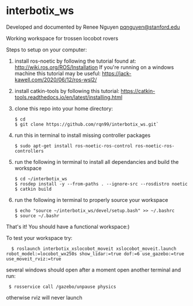 # interbotix_ws
Developed and documented by Renee Nguyen
pqnguyen@stanford.edu

Working workspace for trossen locobot rovers 

Steps to setup on your computer:
1. install ros-noetic by following the tutorial found at: http://wiki.ros.org/ROS/Installation
      If you're running on a windows machine this tutorial may be useful: https://jack-kawell.com/2020/06/12/ros-wsl2/

2. install catkin-tools by following this tutorial: https://catkin-tools.readthedocs.io/en/latest/installing.html

3. clone this repo into your home directory: 

       $ cd
       $ git clone https://github.com/rqn99/interbotix_ws.git`

4. run this in terminal to install missing controller packages 

       $ sudo apt-get install ros-noetic-ros-control ros-noetic-ros-controllers

5. run the following in terminal to install all dependancies and build the workspace 

       $ cd ~/interbotix_ws
       $ rosdep install -y --from-paths . --ignore-src --rosdistro noetic
       $ catkin build

6. run the following in terminal to properly source your workspace

       $ echo "source ~/interbotix_ws/devel/setup.bash" >> ~/.bashrc
       $ source ~/.bashr

That's it! You should have a functional workspace:) 

To test your workspace try:

      $ roslaunch interbotix_xslocobot_moveit xslocobot_moveit.launch robot_model:=locobot_wx250s show_lidar:=true dof:=6 use_gazebo:=true use_moveit_rviz:=true
      
several windows should open after a moment open another terminal and run:
     
     $ rosservice call /gazebo/unpause physics 
     
otherwise rviz will never launch 


